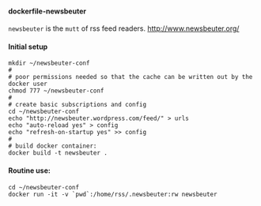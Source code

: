 #### dockerfile-newsbeuter

`newsbeuter` is the `mutt` of rss feed readers. http://www.newsbeuter.org/

#### Initial setup

```
mkdir ~/newsbeuter-conf
#
# poor permissions needed so that the cache can be written out by the docker user
chmod 777 ~/newsbeuter-conf
#
# create basic subscriptions and config
cd ~/newsbeuter-conf
echo "http://newsbeuter.wordpress.com/feed/" > urls
echo "auto-reload yes" > config
echo "refresh-on-startup yes" >> config
#
# build docker container:
docker build -t newsbeuter .
```

#### Routine use:
```
cd ~/newsbeuter-conf
docker run -it -v `pwd`:/home/rss/.newsbeuter:rw newsbeuter
```
